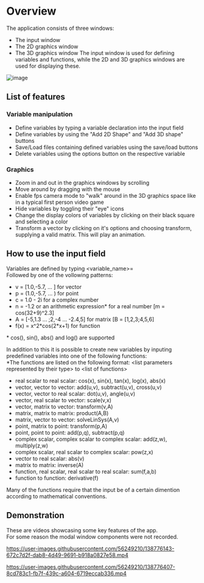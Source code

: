 # Overview 
The application consists of three windows:
- The input window
- The 2D graphics window
- The 3D graphics window
The input window is used for defining variables and functions, while the 2D and 3D graphics windows are used for displaying these.

![image](https://user-images.githubusercontent.com/56249210/138767908-797cfc1e-e840-4a56-a200-d2f2dc4ad36e.png)


## List of features
### Variable manipulation
- Define variables by typing a variable declaration into the input field
- Define variables by using the "Add 2D Shape" and "Add 3D shape" buttons
- Save/Load files containing defined variables using the save/load buttons
- Delete variables using the options button on the respective variable
### Graphics
- Zoom in and out in the graphics windows by scrolling 
- Move around by dragging with the mouse
- Enable fps camera mode to "walk" around in the 3D graphics space like in a typical first person video game
- Hide variables by toggling their "eye" icons 
- Change the display colors of variables by clicking on their black square and selecting a color
- Transform a vector by clicking on it's options and choosing transform, supplying a valid matrix. This will play an animation.

## How to use the input field
Variables are defined by typing <variable_name>=  
Followed by one of the vollowing patterns:
- v = \[1.0,-5.7, ... ] for vector  
- p = (1.0,-5.7, ... ) for point  
- c = 1.0 - 2i for a complex number  
- n = -1.2 or an arithmetic expression* for a real number \[m = cos(32+9)^2.3]  
- A = \[-5,1.3 ... ;2,-4 ... -2.4,5] for matrix \[B = \[1,2,3;4,5,6]   
- f(x) = x^2\*cos(2\*x+1) for function  

\* cos(), sin(), abs() and log() are supported 

In addition to this it is possible to create new variables by inputing predefined variables into one of the following functions:  
*The functions are listed on the following format: \<list parameters represented by their type> to \<list of functions>    

- real scalar to real scalar: cos(x), sin(x), tan(x), log(x), abs(x)
- vector, vector to vector: add(u,v), subtract(u,v), cross(u,v)
- vector, vector to real scalar: dot(u,v), angle(u,v)
- vector, real scalar to vector: scale(v,x)
- vector, matrix to vector: transform(v,A)
- matrix, matrix to matrix: product(A,B)
- matrix, vector to vector: solveLinSys(A,v)
- point, matrix to point: transform(p,A)
- point, point to point: add(p,q), subtract(p,q)
- complex scalar, complex scalar to complex scalar: add(z,w), multiply(z,w)
- complex scalar, real scalar to complex scalar: pow(z,x)
- vector to real scalar: abs(v)
- matrix to matrix: inverse(A)
- function, real scalar, real scalar to real scalar: sum(f,a,b)
- function to function: derivative(f)

 Many of the functions require that the input be of a certain dimention according to mathematical conventions.
 
 ## Demonstration
 These are videos showcasing some key features of the app.  
 For some reason the modal window components were not recorded.  
 
https://user-images.githubusercontent.com/56249210/138776143-672c7d2f-dab8-4d49-9691-b918a0827e58.mp4

https://user-images.githubusercontent.com/56249210/138776407-8cd783c1-fb7f-439c-a604-6719eccab336.mp4

